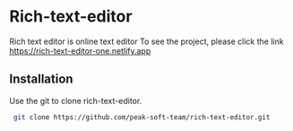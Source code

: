# Rich-text-editor

Rich text editor is online text editor 
To see the project, please click the link  https://rich-text-editor-one.netlify.app

## Installation

Use the git to clone rich-text-editor.
```bash
 git clone https://github.com/peak-soft-team/rich-text-editor.git
```
